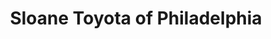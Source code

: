 ---
title: "Sloane Toyota of Philadelphia"
url: /philadelphia/sloane-toyota-of-philadelphia/
shop: Autohaus
---